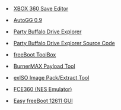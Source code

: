 <p><li><a href="https://digiex.net/attachments/xbox-save-editor-zip.7384/"/>XBOX 360 Save Editor</a></li></p>
<p><li><a href="http://download.digiex.net/Consoles/Xbox360/AppsPC/AutoGG_0.9.rar"/>AutoGG 0.9</a></li></p>
<p><li><a href="https://digiex.net/attachments/party-buffalo-xbox-360-drive-explorer-2-0-1-0-zip.11993/"/>Party Buffalo Drive Explorer</a></li></p>
<p><li><a href="https://digiex.net/attachments/party-buffalo-2-0-1-0-source-code-rar.11992/"/>Party Buffalo Drive Explorer Source Code</a></li></p>
<p><li><a href="https://digiex.net/attachments/freeboot_toolbox_maker271a-zip.6926/"/>freeBoot ToolBox</a></li></p>
<p><li><a href="https://digiex.net/attachments/burnermax_v0-15-rar.15455/"/>BurnerMAX Payload Tool</a></li></p>
<p><li><a href="https://digiex.net/attachments/exiso-zip.7467/"/>exISO Image Pack/Extract Tool</a></li></p>
<p><li><a href="https://digiex.net/attachments/fce360-v0-6-rar.6464/"/>FCE360 (NES Emulator)</a></li></p>
<p><li><a href="http://download.digiex.net/Consoles/Xbox360/Jtag/EasyFreeBOOT12611GUI.zip"/>Easy freeBoot 12611 GUI</a></li></p>

